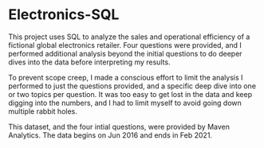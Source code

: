 # Electronics-SQL
This project uses SQL to analyze the sales and operational efficiency of a fictional global electronics retailer. Four questions were provided, and I performed additional analysis beyond the initial questions to do deeper dives into the data before interpreting my results.

To prevent scope creep, I made a conscious effort to limit the analysis I performed to just the questions provided, and a specific deep dive into one or two topics per question. It was too easy to get lost in the data and keep digging into the numbers, and I had to limit myself to avoid going down multiple rabbit holes.

This dataset, and the four intial questions, were provided by Maven Analytics. The data begins on Jun 2016 and ends in Feb 2021.
